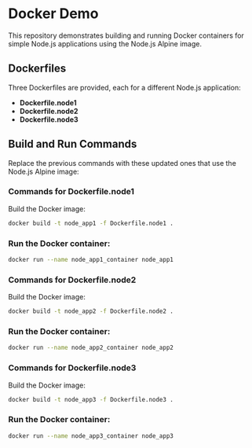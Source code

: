 # Docker Demo

This repository demonstrates building and running Docker containers for simple Node.js applications using the Node.js Alpine image.

## Dockerfiles

Three Dockerfiles are provided, each for a different Node.js application:

-   **Dockerfile.node1**
-   **Dockerfile.node2**
-   **Dockerfile.node3**

## Build and Run Commands

Replace the previous commands with these updated ones that use the Node.js Alpine image:

### Commands for Dockerfile.node1

Build the Docker image:

```sh
docker build -t node_app1 -f Dockerfile.node1 .
```

### Run the Docker container:

```sh
docker run --name node_app1_container node_app1
```

### Commands for Dockerfile.node2

Build the Docker image:

```sh
docker build -t node_app2 -f Dockerfile.node2 .
```

### Run the Docker container:

```sh
docker run --name node_app2_container node_app2
```

### Commands for Dockerfile.node3

Build the Docker image:

```sh
docker build -t node_app3 -f Dockerfile.node3 .
```

### Run the Docker container:

```sh
docker run --name node_app3_container node_app3
```
